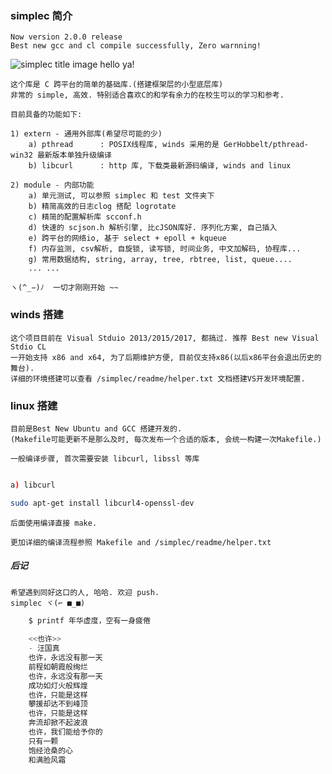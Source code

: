 ### simplec 简介
    Now version 2.0.0 release
    Best new gcc and cl compile successfully, Zero warnning!
![simplec title image hello ya!](http://images.cnblogs.com/cnblogs_com/life2refuel/1022495/o_simplec.jpg)

    这个库是 C 跨平台的简单的基础库.(搭建框架层的小型底层库)
    非常的 simple, 高效. 特别适合喜欢C的和学有余力的在校生可以的学习和参考. 
    
    目前具备的功能如下:
    
    1) extern - 通用外部库(希望尽可能的少)
        a) pthread      : POSIX线程库, winds 采用的是 GerHobbelt/pthread-win32 最新版本单独升级编译
        b) libcurl      : http 库, 下载类最新源码编译, winds and linux
    
    2) module - 内部功能
        a) 单元测试, 可以参照 simplec 和 test 文件夹下
        b) 精简高效的日志clog 搭配 logrotate
        c) 精简的配置解析库 scconf.h
        d) 快速的 scjson.h 解析引擎, 比cJSON库好. 序列化方案, 自己插入
        e) 跨平台的网络io, 基于 select + epoll + kqueue
        f) 内存监测, csv解析, 自旋锁, 读写锁, 时间业务, 中文加解码, 协程库...
        g) 常用数据结构, string, array, tree, rbtree, list, queue....
        ... ...
    
    ヽ(^_−)ﾉ  一切才刚刚开始 ~~

### winds 搭建
    这个项目目前在 Visual Stduio 2013/2015/2017, 都搞过. 推荐 Best new Visual Stdio CL
    一开始支持 x86 and x64, 为了后期维护方便, 目前仅支持x86(以后x86平台会退出历史的舞台). 
    详细的环境搭建可以查看 /simplec/readme/helper.txt 文档搭建VS开发环境配置. 

### linux 搭建
    目前是Best New Ubuntu and GCC 搭建开发的. 
    (Makefile可能更新不是那么及时, 每次发布一个合适的版本, 会统一构建一次Makefile.)
    
    一般编译步骤, 首次需要安装 libcurl, libssl 等库
```bash

a) libcurl

sudo apt-get install libcurl4-openssl-dev

```

    后面使用编译直接 make.
    
    更加详细的编译流程参照 Makefile and /simplec/readme/helper.txt

##### 后记
    希望遇到同好这口的人, 哈哈. 欢迎 push.
    simplec ヾ(⌐ ■_■)
```C
    $ printf 年华虚度，空有一身疲倦
    
    <<也许>> 
    - 汪国真
    也许，永远没有那一天
    前程如朝霞般绚烂
    也许，永远没有那一天
    成功如灯火般辉煌
    也许，只能是这样
    攀援却达不到峰顶
    也许，只能是这样
    奔流却掀不起波浪
    也许，我们能给予你的
    只有一颗
    饱经沧桑的心
    和满脸风霜
```
